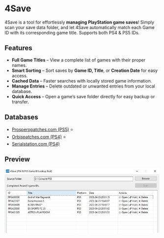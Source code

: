 # 4Save

4Save is a tool for effortlessly **managing PlayStation game saves**! Simply scan your save data folder, and let 4Save automatically match each Game ID with its corresponding game title. Supports both PS4 & PS5 IDs.

## Features  

* **Full Game Titles** – View a complete list of games with their proper names.
* **Smart Sorting** – Sort saves by **Game ID, Title**, or **Creation Date** for easy access.
* **Cached Data** – Faster searches with locally stored game information.
* **Manage Entries** – Delete outdated or unwanted entries from your local database.
* **Quick Access** – Open a game’s save folder directly for easy backup or transfer.

## Databases

* [Prosperopatches.com (PS5)](https://prosperopatches.com/) ⭐
* [Orbispatches.com (PS4)](https://orbispatches.com/) ⭐
* [Serialstation.com (PS4)](https://serialstation.com/)


## Preview

[![4Save](.static/preview.jpg)](#)

